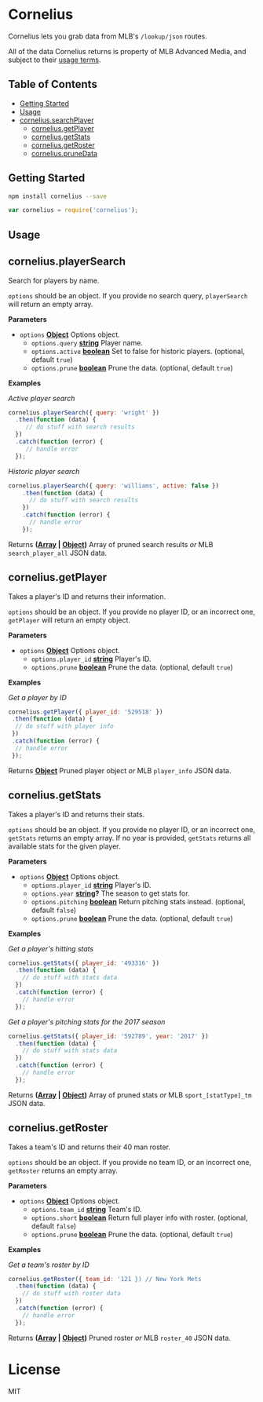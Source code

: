 # Cornelius

Cornelius lets you grab data from MLB's `/lookup/json` routes.

All of the data Cornelius returns is property of MLB Advanced Media, and subject to their [usage terms](http://gdx.mlb.com/components/copyright.txt).

## Table of Contents

- [Getting Started](#getting-started)
- [Usage](#usage)
- [cornelius.searchPlayer](#corneliussearchplayer)
  - [cornelius.getPlayer](#corneliusgetplayer)
  - [cornelius.getStats](#corneliusgetstats)
  - [cornelius.getRoster](#corneliusgetroster)
  - [cornelius.pruneData](#corneliusprunedata)

## Getting Started

```sh
npm install cornelius --save
```

```javascript
var cornelius = require('cornelius');
```

## Usage

<!-- Generated by documentation.js. Update this documentation by updating the source code. -->

## cornelius.playerSearch

Search for players by name.

`options` should be an object.
If you provide no search query, `playerSearch` will return an empty array.

**Parameters**

-   `options` **[Object](https://developer.mozilla.org/docs/Web/JavaScript/Reference/Global_Objects/Object)** Options object.
    -   `options.query` **[string](https://developer.mozilla.org/docs/Web/JavaScript/Reference/Global_Objects/String)** Player name.
    -   `options.active` **[boolean](https://developer.mozilla.org/docs/Web/JavaScript/Reference/Global_Objects/Boolean)** Set to false for historic players. (optional, default `true`)
    -   `options.prune` **[boolean](https://developer.mozilla.org/docs/Web/JavaScript/Reference/Global_Objects/Boolean)** Prune the data. (optional, default `true`)

**Examples**

_Active player search_

```javascript
cornelius.playerSearch({ query: 'wright' })
  .then(function (data) {
     // do stuff with search results
  })
  .catch(function (error) {
     // handle error
  });
```

_Historic player search_

```javascript
cornelius.playerSearch({ query: 'williams', active: false })
    .then(function (data) {
      // do stuff with search results
    })
    .catch(function (error) {
      // handle error
    });
```

Returns **([Array](https://developer.mozilla.org/docs/Web/JavaScript/Reference/Global_Objects/Array) \| [Object](https://developer.mozilla.org/docs/Web/JavaScript/Reference/Global_Objects/Object))** Array of pruned search results _or_ MLB `search_player_all` JSON data.

## cornelius.getPlayer

Takes a player's ID and returns their information.

`options` should be an object.
If you provide no player ID, or an incorrect one, `getPlayer` will return
an empty object.

**Parameters**

-   `options` **[Object](https://developer.mozilla.org/docs/Web/JavaScript/Reference/Global_Objects/Object)** Options object.
    -   `options.player_id` **[string](https://developer.mozilla.org/docs/Web/JavaScript/Reference/Global_Objects/String)** Player's ID.
    -   `options.prune` **[boolean](https://developer.mozilla.org/docs/Web/JavaScript/Reference/Global_Objects/Boolean)** Prune the data. (optional, default `true`)

**Examples**

_Get a player by ID_

```javascript
cornelius.getPlayer({ player_id: '529518' })
 .then(function (data) {
  // do stuff with player info
 })
 .catch(function (error) {
  // handle error
 });
```

Returns **[Object](https://developer.mozilla.org/docs/Web/JavaScript/Reference/Global_Objects/Object)** Pruned player object _or_ MLB `player_info` JSON data.

## cornelius.getStats

Takes a player's ID and returns their stats.

`options` should be an object.
If you provide no player ID, or an incorrect one, `getStats` returns an empty array. 
If no year is provided, `getStats` returns all available stats for the given player.

**Parameters**

-   `options` **[Object](https://developer.mozilla.org/docs/Web/JavaScript/Reference/Global_Objects/Object)** Options object.
    -   `options.player_id` **[string](https://developer.mozilla.org/docs/Web/JavaScript/Reference/Global_Objects/String)** Player's ID.
    -   `options.year` **[string](https://developer.mozilla.org/docs/Web/JavaScript/Reference/Global_Objects/String)?** The season to get stats for.
    -   `options.pitching` **[boolean](https://developer.mozilla.org/docs/Web/JavaScript/Reference/Global_Objects/Boolean)** Return pitching stats instead. (optional, default `false`)
    -   `options.prune` **[boolean](https://developer.mozilla.org/docs/Web/JavaScript/Reference/Global_Objects/Boolean)** Prune the data. (optional, default `true`)

**Examples**

_Get a player's hitting stats_

```javascript
cornelius.getStats({ player_id: '493316' })
  .then(function (data) {
    // do stuff with stats data
  })
  .catch(function (error) {
    // handle error
  });
```

_Get a player's pitching stats for the 2017 season_

```javascript
cornelius.getStats({ player_id: '592789', year: '2017' })
  .then(function (data) {
    // do stuff with stats data
  })
  .catch(function (error) {
    // handle error
  });
```

Returns **([Array](https://developer.mozilla.org/docs/Web/JavaScript/Reference/Global_Objects/Array) \| [Object](https://developer.mozilla.org/docs/Web/JavaScript/Reference/Global_Objects/Object))** Array of pruned stats _or_ MLB `sport_[statType]_tm` JSON data.

## cornelius.getRoster

Takes a team's ID and returns their 40 man roster.

`options` should be an object.
If you provide no team ID, or an incorrect one, `getRoster` returns an empty array.

**Parameters**

-   `options` **[Object](https://developer.mozilla.org/docs/Web/JavaScript/Reference/Global_Objects/Object)** Options object.
    -   `options.team_id` **[string](https://developer.mozilla.org/docs/Web/JavaScript/Reference/Global_Objects/String)** Team's ID.
    -   `options.short` **[boolean](https://developer.mozilla.org/docs/Web/JavaScript/Reference/Global_Objects/Boolean)** Return full player info with roster. (optional, default `false`)
    -   `options.prune` **[boolean](https://developer.mozilla.org/docs/Web/JavaScript/Reference/Global_Objects/Boolean)** Prune the data. (optional, default `true`)

**Examples**

_Get a team's roster by ID_

```javascript
cornelius.getRoster({ team_id: '121 }) // New York Mets
  .then(function (data) {
    // do stuff with roster data
  })
  .catch(function (error) {
    // handle error
  });
```

Returns **([Array](https://developer.mozilla.org/docs/Web/JavaScript/Reference/Global_Objects/Array) \| [Object](https://developer.mozilla.org/docs/Web/JavaScript/Reference/Global_Objects/Object))** Pruned roster _or_ MLB `roster_40` JSON data.

# License

MIT
